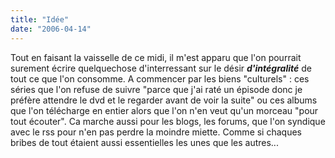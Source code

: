```yaml
---
title: "Idée"
date: "2006-04-14"
---
```


Tout en faisant la vaisselle de ce midi, il m'est apparu que l'on pourrait surement écrire quelquechose d'interressant sur le désir **_d'intégralité_** de tout ce que l'on consomme. A commencer par les biens "culturels" : ces séries que l'on refuse de suivre "parce que j'ai raté un épisode donc je préfère attendre le dvd et le regarder avant de voir la suite" ou ces albums que l'on télécharge en entier alors que l'on n'en veut qu'un morceau "pour tout écouter". Ca marche aussi pour les blogs, les forums, que l'on syndique avec le rss pour n'en pas perdre la moindre miette. Comme si chaques bribes de tout étaient aussi essentielles les unes que les autres...
